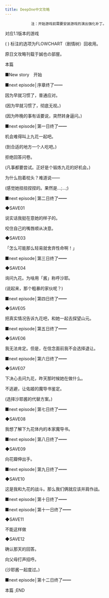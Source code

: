 ```yaml
---
title: DeepOne中文攻略
---
```


                注：开始游戏前需要安装游戏的演出强化补丁。



对应1.1版本的游戏



( ) 标注的选项为FLOWCHART（剧情树）回收用。



原日文攻略刊载于誠也の部屋。



本篇



■New story　开始



■next episode│序章终了━━



因为早就习惯了，普通应对。



(因为早就习惯了，彻底无视。)



(因为昨晚的事有话要说，突然转身逼问。)



■next episode│第一日终了━━



机会难得叫上九花一起吧。



(到合适的地方一个人吃吧。)



拒绝回答问卷。



(凡事都要尝试。正好是个锻炼九花的好机会。)



为什么抱着枕头？难道说&mdash;&mdash;



(感觉她扭扭捏捏的。果然是…;…;)



■next episode│第二日终了━━



◆SAVE01



说实话我挺在意她的样子的。



咬住自己的嘴唇顺从决意。



◆SAVE03



「怎么可能那么轻易就舍弃性命啊！」



■next episode│第三日终了━━



◆SAVE04



询问九花。为啥用「酱」称呼沙耶。



(说起来，那个粗暴的家伙呢？)



■next episode│第四日终了━━



◆SAVE05



把真实情况告诉九花吧，和她一起去探望山元。



■next episode│第五日终了━━



◆SAVE06



我无法肯定。但是，在信念面前我不会选择退让。



■next episode│第六日终了━━



◆SAVE07



下决心去问九花，昨天那时候她在做什么。



不逃避，让佑姬的魔导书鉴定。



(选择沙耶酱的代替方案。)



■next episode│第七日终了━━



◆SAVE08



我想了解下九花体内的本家魔导书。



■next episode│第八日终了━━



◆SAVE09



向花瓣伸出手。



■next episode│第九日终了━━



◆SAVE10



这是我和九花的战斗。那么我们俩就应该并肩作战。



■next episode│第十日终了━━



■next episode│第十一日终了━━



◆SAVE11



不能这样做



◆SAVE12



确认那天的回答。



向父母打声招呼。



(沙耶酱一起度过。)



■next episode│第十二日终了━━



本篇 ;END




              
